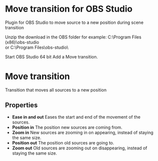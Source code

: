 # Move transition for OBS Studio

Plugin for OBS Studio to move source to a new position during scene transition

Unzip the download in the OBS folder for example:
C:\Program Files (x86)\obs-studio\
or
C:\Program Files\obs-studio\

Start OBS Studio 64 bit
Add a Move transition.

# Move transition
Transition that moves all sources to a new position
## Properties
* **Ease in and out**
Eases the start and end of the movement of the sources.
* **Position in**
The position new sources are coming from.
* **Zoom in**
New sources are zooming in on appearing, instead of staying the same size.
* **Position out**
The position old sources are going to.
* **Zoom out**
Old sources are zooming out on disappearing, instead of staying the same size.

